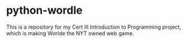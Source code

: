 # python-wordle
This is a repository for my Cert III Introduction to Programming project, which is making Worlde the NYT owned web game.
